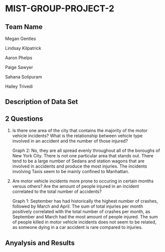 # MIST-GROUP-PROJECT-2

## Team Name

Megan Gentles

Lindsay Kilpatrick

Aaron Phelps

Paige Sawyer

Sahana Solipuram

Hailey Trivedi



## Description of Data Set


## 2 Questions
1. Is there one area of the city that contains the majority of the motor vehicle incidents? What is the relationship between vehicle type involved in an accident and the number of those injured?

    Graph 2: No, they are all spread evenly throughout all of the boroughs of New York City. There is not one particular     area that stands out. There tend to be a large number of Sedans and station wagons that are involved in accidents        and produce the most injuries. The incidents involving Taxis seem to be mainly confined to Manhattan.


2. Are motor vehicle incidents more prone to occuring in certain months versus others? Are the amount of people injured in an incident correlated to the total number of accidents?

   Graph 1: September has had historically the highest number of crashes, followed by March and April. The sum of total     injuries per month positively correlated with the total number of crashes per month, as September and March had the      most amount of people injured. The sum of people killed in motor vehicle incidents does not seem to be related, as       someone dying in a car accident is rare compared to injuries.

## Anyalysis and Results
